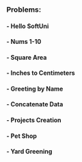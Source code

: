 ### Problems:

#### - Hello SoftUni
#### - Nums 1-10
#### - Square Area
#### - Inches to Centimeters
#### - Greeting by Name
#### - Concatenate Data
#### - Projects Creation 
#### - Pet Shop 
#### - Yard Greening 